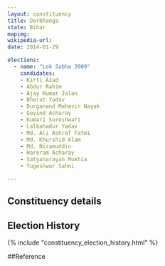 ```yaml
---
layout: constituency
title: Darbhanga
state: Bihar
mapimg: 
wikipedia-url: 
date: 2014-01-29

elections: 
  - name: "Lok Sabha 2009"
    candidates: 
    - Kirti Azad 
    - Abdur Rahim 
    - Ajay Kumar Jalan 
    - Bharat Yadav 
    - Durganand Mahavir Nayak 
    - Govind Acharay 
    - Kumari Sureshwari 
    - Lalbahadur Yadav 
    - Md. Ali Ashraf Fatmi 
    - Md. Khurshid Alam 
    - Md. Nizamuddin 
    - Hareram Acharay 
    - Satyanarayan Mukhia 
    - Yugeshwar Sahni 

---
```

## Constituency details


## Election History
{% include "constituency_election_history.html" %}

##Reference
